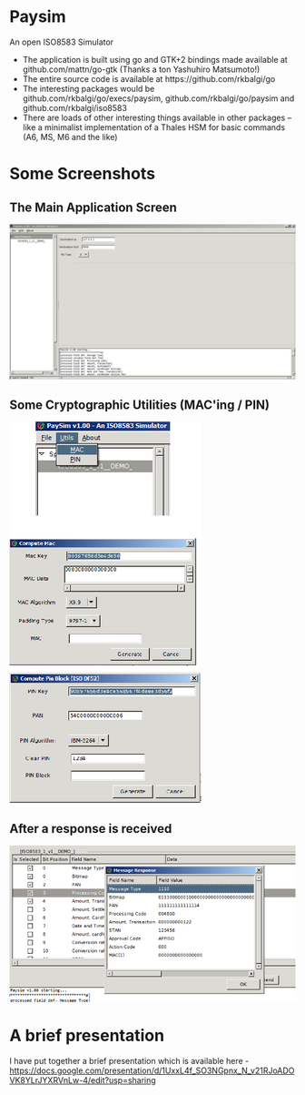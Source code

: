 # Paysim
An open ISO8583 Simulator

<ul>
<li>The application is built using go and GTK+2 bindings made available at github.com/mattn/go-gtk (Thanks a ton Yashuhiro Matsumoto!)</li>
<li>The entire source code is available at https://github.com/rkbalgi/go</li>
<li>The interesting packages would be github.com/rkbalgi/go/execs/paysim, github.com/rkbalgi/go/paysim and github.com/rkbalgi/iso8583</li>
<li>There are loads of other interesting things available in other packages – like a minimalist implementation of a Thales HSM for basic commands (A6, MS, M6 and the like)
</li>
</ul>


# Some Screenshots
## The Main Application Screen
![](https://github.com/rkbalgi/github.io/blob/master/images_paysim/Paysim_MainScreen.png)
## Some Cryptographic Utilities (MAC'ing / PIN)
![](https://github.com/rkbalgi/github.io/blob/master/images_paysim/Paysim_Utils.png)
## After a response is received
![](https://github.com/rkbalgi/github.io/blob/master/images_paysim/Paysim_With_Response.png)

# A brief presentation
I have put together a brief presentation which is available here - https://docs.google.com/presentation/d/1UxxL4f_SO3NGpnx_N_v21RJoADOVK8YLrJYXRVnLw-4/edit?usp=sharing
